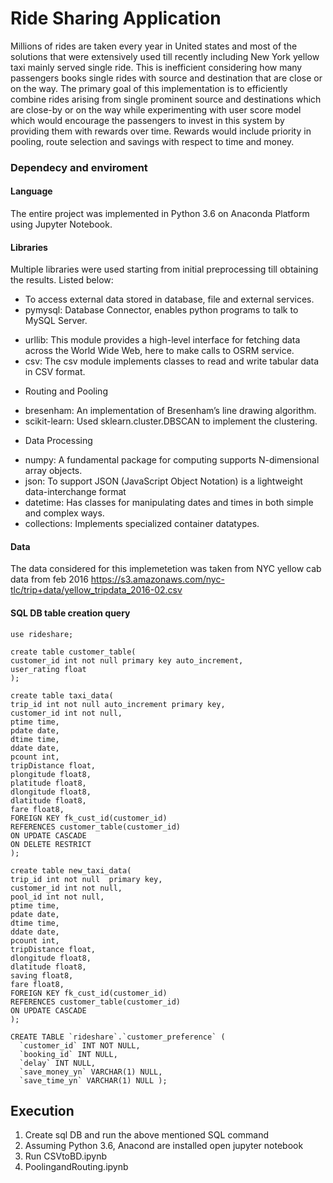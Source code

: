 
# Ride Sharing Application
Millions of rides are taken every year in United states and most of the solutions that were extensively used till recently including New York yellow taxi mainly served single ride. This is inefficient considering how many passengers books single rides with source and destination that are close or on the way. The primary goal of this implementation is to efficiently combine rides arising from single prominent source and destinations which are close-by or on the way while experimenting with user score model which would encourage the passengers to invest in this system by providing them with rewards over time. Rewards would include priority in pooling, route selection and savings with respect to time and money.

### Dependecy and enviroment
#### Language
The entire project was implemented in Python 3.6 on Anaconda Platform using Jupyter Notebook. 
#### Libraries
Multiple libraries were used starting from initial preprocessing till obtaining the results. Listed below:
+	 To access external data stored in database, file and external services.
 + pymysql: Database Connector, enables python programs to talk to MySQL Server. 
*	 urllib: This module provides a high-level interface for fetching data across the World Wide Web, here to make calls to OSRM service. 
*	 csv: The csv module implements classes to read and write tabular data in CSV format. 
-	 Routing and Pooling 
*	 bresenham: An implementation of Bresenham’s line drawing algorithm.
*	 scikit-learn:  Used sklearn.cluster.DBSCAN to implement the clustering. 
-	 Data Processing 
*	 numpy: A fundamental package for computing supports N-dimensional array objects. 
*	 json: To support JSON (JavaScript Object Notation) is a lightweight data-interchange format
*	 datetime: Has classes for manipulating dates and times in both simple and complex ways.
*	 collections: Implements specialized container datatypes. 

#### Data
The data considered for this implemetetion was taken from NYC yellow cab data from feb 2016
https://s3.amazonaws.com/nyc-tlc/trip+data/yellow_tripdata_2016-02.csv

#### SQL DB table creation query
    use rideshare;

	create table customer_table(
	customer_id int not null primary key auto_increment,
	user_rating float
	);

	create table taxi_data(
	trip_id int not null auto_increment primary key,
	customer_id int not null,
	ptime time,
	pdate date,
	dtime time,
	ddate date,
	pcount int,
	tripDistance float,
	plongitude float8,
	platitude float8,
	dlongitude float8,
	dlatitude float8,
	fare float8,
	FOREIGN KEY fk_cust_id(customer_id)
	REFERENCES customer_table(customer_id)
	ON UPDATE CASCADE
	ON DELETE RESTRICT
	);

	create table new_taxi_data(
	trip_id int not null  primary key,
	customer_id int not null,
	pool_id int not null,
	ptime time,
	pdate date,
	dtime time,
	ddate date,
	pcount int,
	tripDistance float,
	dlongitude float8,
	dlatitude float8,
	saving float8,
	fare float8,
	FOREIGN KEY fk_cust_id(customer_id)
	REFERENCES customer_table(customer_id)
	ON UPDATE CASCADE
	);

	CREATE TABLE `rideshare`.`customer_preference` (
	  `customer_id` INT NOT NULL,
	  `booking_id` INT NULL,
	  `delay` INT NULL,
	  `save_money_yn` VARCHAR(1) NULL,
	  `save_time_yn` VARCHAR(1) NULL );

## Execution
1. Create sql DB and run the above mentioned SQL command
2. Assuming Python 3.6, Anacond are installed open jupyter notebook
3.  Run CSVtoBD.ipynb
4. PoolingandRouting.ipynb
